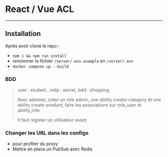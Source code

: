 # React / Vue ACL

---

## Installation

Après avoir cloné le repo :

-   `npm i && npm run install`
-   renommer le fichier `/server/.env.example` en `/server/.env`
-   `docker compose up --build`

### BDD
> user : student , mdp : secret, bdd : shopping
> 
> Avec adminer, créer un role admin, une ability create-category et une ability create-product, faire les associations sur role_user et ability_role
> 
> Il faut register un utilisateur avant.

### Changer les URL dans les configs

-   pour profiter du proxy
-   Mettre en place un PubSub avec Redis
